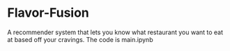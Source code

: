 # Flavor-Fusion
A recommender system that lets you know what restaurant you want to eat at based off your cravings.
The code is main.ipynb
